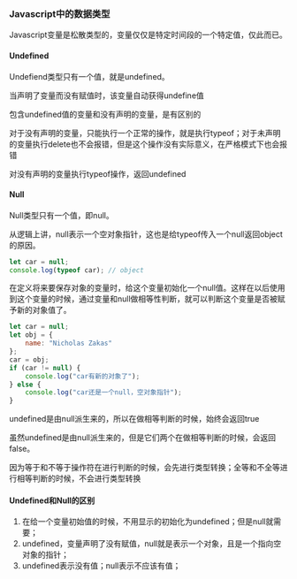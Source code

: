 ### Javascript中的数据类型

Javascript变量是松散类型的，变量仅仅是特定时间段的一个特定值，仅此而已。

#### Undefined

Undefiend类型只有一个值，就是undefined。

当声明了变量而没有赋值时，该变量自动获得undefine值

包含undefined值的变量和没有声明的变量，是有区别的

对于没有声明的变量，只能执行一个正常的操作，就是执行typeof；对于未声明的变量执行delete也不会报错，但是这个操作没有实际意义，在严格模式下也会报错

对没有声明的变量执行typeof操作，返回undefined

#### Null

Null类型只有一个值，即null。

从逻辑上讲，null表示一个空对象指针，这也是给typeof传入一个null返回object的原因。

```javascript
let car = null;
console.log(typeof car); // object
```

在定义将来要保存对象的变量时，给这个变量初始化一个null值。这样在以后使用到这个变量的时候，通过变量和null做相等性判断，就可以判断这个变量是否被赋予新的对象值了。

```javascript
let car = null;
let obj = {
    name: "Nicholas Zakas"
};
car = obj;
if (car != null) {
    console.log("car有新的对象了");
} else {
    console.log("car还是一个null，空对象指针");
}
```

undefined是由null派生来的，所以在做相等判断的时候，始终会返回true

虽然undefined是由null派生来的，但是它们两个在做相等判断的时候，会返回false。

因为等于和不等于操作符在进行判断的时候，会先进行类型转换；全等和不全等进行相等判断的时候，不会进行类型转换

#### Undefined和Null的区别

1. 在给一个变量初始值的时候，不用显示的初始化为undefined；但是null就需要；
2. undefined，变量声明了没有赋值，null就是表示一个对象，且是一个指向空对象的指针；
3. undefined表示没有值；null表示不应该有值；